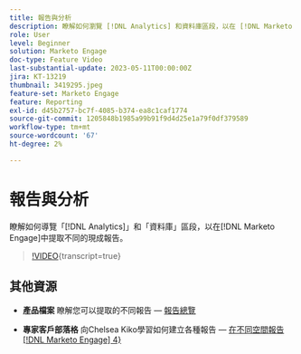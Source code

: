 ```yaml
---
title: 報告與分析
description: 瞭解如何瀏覽 [!DNL Analytics] 和資料庫區段，以在 [!DNL Marketo Engage]中提取不同的現成報告。
role: User
level: Beginner
solution: Marketo Engage
doc-type: Feature Video
last-substantial-update: 2023-05-11T00:00:00Z
jira: KT-13219
thumbnail: 3419295.jpeg
feature-set: Marketo Engage
feature: Reporting
exl-id: d45b2757-bc7f-4085-b374-ea8c1caf1774
source-git-commit: 1205848b1985a99b91f9d4d25e1a79f0df379589
workflow-type: tm+mt
source-wordcount: '67'
ht-degree: 2%

---
```


# 報告與分析

瞭解如何導覽「[!DNL Analytics]」和「資料庫」區段，以在[!DNL Marketo Engage]中提取不同的現成報告。

>[!VIDEO](https://video.tv.adobe.com/v/3419295/?learn=on){transcript=true}

## 其他資源

* **產品檔案**
瞭解您可以提取的不同報告 — [報告總覽](https://experienceleague.adobe.com/docs/marketo/using/product-docs/reporting/reporting-overview.html?lang=zh-Hant&amp;sdid=M7K4SLTS&amp;mv=email&amp;mv2=instreml)

* **專家客戶部落格**
向Chelsea Kiko學習如何建立各種報告 — [在不同空間報告 [!DNL Marketo Engage] 4&rbrace;](https://nation.marketo.com/t5/product-blogs/how-marketo-champion-chelsea-kiko-reports-in-various-marketo/ba-p/242627)
